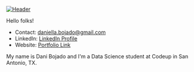 [![Header](file:///Users/dbojado/codeup-data-science/dbojado/Dani%20Bojado.png "Header")](https://danibojado.com/)

Hello folks!
- Contact: daniella.bojado@gmail.com
- LinkedIn: [LinkedIn Profile](https://www.linkedin.com/in/daniella-b-a99633ab/) 
- Website: [Portfolio Link](https://danibojado.com/) 

My name is Dani Bojado and I'm a Data Science student at Codeup in San Antonio, TX. 